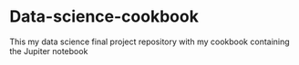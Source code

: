 # Data-science-cookbook
This my data science final project repository with my cookbook containing the Jupiter notebook
